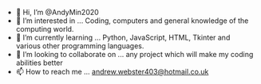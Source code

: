 - 👋 Hi, I’m @AndyMin2020
- 👀 I’m interested in ... Coding, computers and general knowledge of the computing world.
- 🌱 I’m currently learning ... Python, JavaScript, HTML, Tkinter and various other programming languages.
- 💞️ I’m looking to collaborate on ... any project which will make my coding abilities better
- 📫 How to reach me ... andrew.webster403@hotmail.co.uk

<!---
AndyMin2020/AndyMin2020 is a ✨ special ✨ repository because its `README.md` (this file) appears on your GitHub profile.
You can click the Preview link to take a look at your changes.
--->
